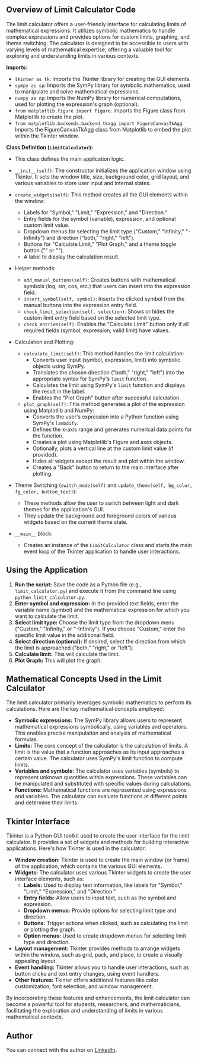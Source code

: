 ## Overview of Limit Calculator Code

The limit calculator offers a user-friendly interface for calculating limits of mathematical expressions. It utilizes symbolic mathematics to handle complex expressions and provides options for custom limits, graphing, and theme switching. The calculator is designed to be accessible to users with varying levels of mathematical expertise, offering a valuable tool for exploring and understanding limits in various contexts.

**Imports:**

* `tkinter as tk`: Imports the Tkinter library for creating the GUI elements.
* `sympy as sp`: Imports the SymPy library for symbolic mathematics, used to manipulate and solve mathematical expressions.
* `numpy as np`: Imports the NumPy library for numerical computations, used for plotting the expression's graph (optional).
* `from matplotlib.figure import Figure`: Imports the Figure class from Matplotlib to create the plot.
* `from matplotlib.backends.backend_tkagg import FigureCanvasTkAgg`: Imports the FigureCanvasTkAgg class from Matplotlib to embed the plot within the Tkinter window.

**Class Definition (`LimitCalculator`):**

* This class defines the main application logic.
* `__init__(self)`: The constructor initializes the application window using Tkinter. It sets the window title, size, background color, grid layout, and various variables to store user input and internal states.
* `create_widgets(self)`: This method creates all the GUI elements within the window:
    * Labels for "Symbol," "Limit," "Expression," and "Direction."
    * Entry fields for the symbol (variable), expression, and optional custom limit value.
    * Dropdown menus for selecting the limit type ("Custom," "Infinity," "-Infinity") and direction ("both," "right," "left").
    * Buttons for "Calculate Limit," "Plot Graph," and a theme toggle button ("" or "").
    * A label to display the calculation result.

* Helper methods:
    * `add_manual_buttons(self)`: Creates buttons with mathematical symbols (log, sin, cos, etc.) that users can insert into the expression field.
    * `insert_symbol(self, symbol)`: Inserts the clicked symbol from the manual buttons into the expression entry field.
    * `check_limit_selection(self, selection)`: Shows or hides the custom limit entry field based on the selected limit type.
    * `check_entries(self)`: Enables the "Calculate Limit" button only if all required fields (symbol, expression, valid limit) have values.

* Calculation and Plotting:
    * `calculate_limit(self)`: This method handles the limit calculation:
        * Converts user input (symbol, expression, limit) into symbolic objects using SymPy.
        * Translates the chosen direction ("both," "right," "left") into the appropriate syntax for SymPy's `limit` function.
        * Calculates the limit using SymPy's `limit` function and displays the result in the label.
        * Enables the "Plot Graph" button after successful calculation.
    * `plot_graph(self)`: This method generates a plot of the expression using Matplotlib and NumPy:
        * Converts the user's expression into a Python function using SymPy's `lambdify`.
        * Defines the x-axis range and generates numerical data points for the function.
        * Creates a plot using Matplotlib's Figure and axes objects.
        * Optionally, plots a vertical line at the custom limit value (if provided).
        * Hides all widgets except the result and plot within the window.
        * Creates a "Back" button to return to the main interface after plotting.

* Theme Switching (`switch_mode(self)` and `update_theme(self, bg_color, fg_color, button_text)`):
    * These methods allow the user to switch between light and dark themes for the application's GUI.
    * They update the background and foreground colors of various widgets based on the current theme state.

* `__main__` block:
    * Creates an instance of the `LimitCalculator` class and starts the main event loop of the Tkinter application to handle user interactions.

## Using the Application

1. **Run the script:** Save the code as a Python file (e.g., `limit_calculator.py`) and execute it from the command line using `python limit_calculator.py`.
2. **Enter symbol and expression:** In the provided text fields, enter the variable name (symbol) and the mathematical expression for which you want to calculate the limit.
3. **Select limit type:** Choose the limit type from the dropdown menu ("Custom," "Infinity," or "-Infinity"). If you choose "Custom," enter the specific limit value in the additional field.
4. **Select direction (optional):** If desired, select the direction from which the limit is approached ("both," "right," or "left").
5. **Calculate limit:** This will calculate the limit.
6. **Plot Graph:** This will plot the graph.

## Mathematical Concepts Used in the Limit Calculator

The limit calculator primarily leverages symbolic mathematics to perform its calculations. Here are the key mathematical concepts employed:

* **Symbolic expressions:** The SymPy library allows users to represent mathematical expressions symbolically, using variables and operators. This enables precise manipulation and analysis of mathematical formulas.
* **Limits:** The core concept of the calculator is the calculation of limits. A limit is the value that a function approaches as its input approaches a certain value. The calculator uses SymPy's limit function to compute limits.
* **Variables and symbols:** The calculator uses variables (symbols) to represent unknown quantities within expressions. These variables can be manipulated and substituted with specific values during calculations.
* **Functions:** Mathematical functions are represented using expressions and variables. The calculator can evaluate functions at different points and determine their limits.

## Tkinter Interface

Tkinter is a Python GUI toolkit used to create the user interface for the limit calculator. It provides a set of widgets and methods for building interactive applications. Here's how Tkinter is used in the calculator:

* **Window creation:** Tkinter is used to create the main window (or frame) of the application, which contains the various GUI elements.
* **Widgets:** The calculator uses various Tkinter widgets to create the user interface elements, such as:
    * **Labels:** Used to display text information, like labels for "Symbol," "Limit," "Expression," and "Direction."
    * **Entry fields:** Allow users to input text, such as the symbol and expression.
    * **Dropdown menus:** Provide options for selecting limit type and direction.
    * **Buttons:** Trigger actions when clicked, such as calculating the limit or plotting the graph.
    * **Option menus:** Used to create dropdown menus for selecting limit type and direction.
* **Layout management:** Tkinter provides methods to arrange widgets within the window, such as grid, pack, and place, to create a visually appealing layout.
* **Event handling:** Tkinter allows you to handle user interactions, such as button clicks and text entry changes, using event handlers.
* **Other features:** Tkinter offers additional features like color customization, font selection, and window management.

By incorporating these features and enhancements, the limit calculator can become a powerful tool for students, researchers, and mathematicians, facilitating the exploration and understanding of limits in various mathematical contexts.

## Author

You can connect with the author on [LinkedIn](https://www.linkedin.com/in/anmol1701/).
